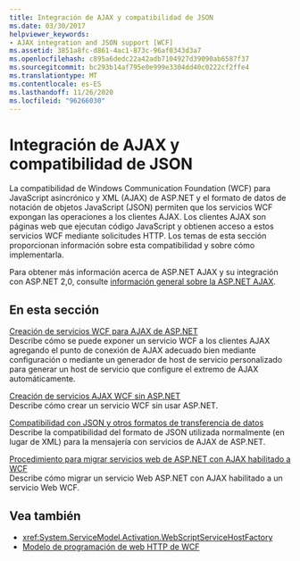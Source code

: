 ```yaml
---
title: Integración de AJAX y compatibilidad de JSON
ms.date: 03/30/2017
helpviewer_keywords:
- AJAX integration and JSON support [WCF]
ms.assetid: 3851a8fc-d861-4ac1-873c-96af0343d3a7
ms.openlocfilehash: c895a6dedc22a42adb7104927d39090ab6587f37
ms.sourcegitcommit: bc293b14af795e0e999e3304dd40c0222cf2ffe4
ms.translationtype: MT
ms.contentlocale: es-ES
ms.lasthandoff: 11/26/2020
ms.locfileid: "96266030"
---
```

# <a name="ajax-integration-and-json-support"></a>Integración de AJAX y compatibilidad de JSON

La compatibilidad de Windows Communication Foundation (WCF) para JavaScript asincrónico y XML (AJAX) de ASP.NET y el formato de datos de notación de objetos JavaScript (JSON) permiten que los servicios WCF expongan las operaciones a los clientes AJAX. Los clientes AJAX son páginas web que ejecutan código JavaScript y obtienen acceso a estos servicios WCF mediante solicitudes HTTP. Los temas de esta sección proporcionan información sobre esta compatibilidad y sobre cómo implementarla.  
  
 Para obtener más información acerca de ASP.NET AJAX y su integración con ASP.NET 2,0, consulte [información general sobre la ASP.NET AJAX](/previous-versions/aspnet/bb398874(v=vs.100)).  
  
## <a name="in-this-section"></a>En esta sección  

 [Creación de servicios WCF para AJAX de ASP.NET](creating-wcf-services-for-aspnet-ajax.md)  
 Describe cómo se puede exponer un servicio WCF a los clientes AJAX agregando el punto de conexión de AJAX adecuado bien mediante configuración o mediante un generador de host de servicio personalizado para generar un host de servicio que configure el extremo de AJAX automáticamente.  
  
 [Creación de servicios AJAX WCF sin ASP.NET](creating-wcf-ajax-services-without-aspnet.md)  
 Describe cómo crear un servicio WCF sin usar ASP.NET.  
  
 [Compatibilidad con JSON y otros formatos de transferencia de datos](support-for-json-and-other-data-transfer-formats.md)  
 Describe la compatibilidad del formato de JSON utilizada normalmente (en lugar de XML) para la mensajería con servicios de AJAX de ASP.NET.  
  
 [Procedimiento para migrar servicios web de ASP.NET con AJAX habilitado a WCF](how-to-migrate-ajax-enabled-aspnet-web-services-to-wcf.md)  
 Describe cómo migrar un servicio Web ASP.NET con AJAX habilitado a un servicio Web WCF.  
  
## <a name="see-also"></a>Vea también

- <xref:System.ServiceModel.Activation.WebScriptServiceHostFactory>
- [Modelo de programación de web HTTP de WCF](wcf-web-http-programming-model.md)
